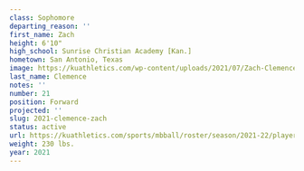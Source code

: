 ```yaml
---
class: Sophomore
departing_reason: ''
first_name: Zach
height: 6'10"
high_school: Sunrise Christian Academy [Kan.]
hometown: San Antonio, Texas
image: https://kuathletics.com/wp-content/uploads/2021/07/Zach-Clemence-21.jpg
last_name: Clemence
notes: ''
number: 21
position: Forward
projected: ''
slug: 2021-clemence-zach
status: active
url: https://kuathletics.com/sports/mbball/roster/season/2021-22/player/zach-clemence/
weight: 230 lbs.
year: 2021
---
```

